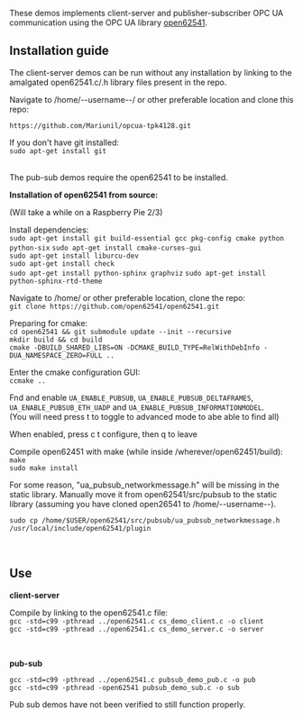 These demos implements client-server and publisher-subscriber OPC UA communication using the OPC UA library [open62541](https://github.com/open62541/open62541.git).



## Installation guide

The client-server demos can be run without any installation by linking to the amalgated open62541.c/.h library files 
present in the repo.

Navigate to /home/--username--/ or other preferable location and clone this repo: 

`https://github.com/Mariunil/opcua-tpk4128.git`  

If you don't have git installed:  
`sudo apt-get install git`


<br />
The pub-sub demos require the open62541 to be installed.
<br />


**Installation of open62541 from source:** 

(Will take a while on a Raspberry Pie 2/3)

Install dependencies:  
`sudo apt-get install git build-essential gcc pkg-config cmake python python-six` 
`sudo apt-get install cmake-curses-gui`  		    
`sudo apt-get install liburcu-dev`   		       
`sudo apt-get install check`	 	                
`sudo apt-get install python-sphinx graphviz` 
`sudo apt-get install python-sphinx-rtd-theme` 	



Navigate to /home/ or other preferable location, clone the repo:  
`git clone https://github.com/open62541/open62541.git`

Preparing for cmake:  
`cd open62541 && git submodule update --init --recursive`  
`mkdir build && cd build`  
`cmake -DBUILD_SHARED_LIBS=ON -DCMAKE_BUILD_TYPE=RelWithDebInfo -DUA_NAMESPACE_ZERO=FULL ..`  

Enter the cmake configuration GUI:  
`ccmake ..`  

Fnd and enable `UA_ENABLE_PUBSUB`, `UA_ENABLE_PUBSUB_DELTAFRAMES`, `UA_ENABLE_PUBSUB_ETH_UADP` and `UA_ENABLE_PUBSUB_INFORMATIONMODEL`.   
(You will need press t to toggle to advanced mode to abe able to find all)

When enabled, press c t configure, then q to leave

Compile open62451 with make (while inside /wherever/open62451/build):  
`make`  
`sudo make install`  
   
For some reason, "ua_pubsub_networkmessage.h" will be missing in the static library.
Manually move it from open62541/src/pubsub to the static library (assuming you have cloned open26541 to /home/--username--).  

`sudo cp /home/$USER/open62541/src/pubsub/ua_pubsub_networkmessage.h /usr/local/include/open62541/plugin`

<br />

## Use

**client-server**

Compile by linking to the open62541.c file:  
`gcc -std=c99 -pthread ../open62541.c cs_demo_client.c -o client`  
`gcc -std=c99 -pthread ../open62541.c cs_demo_server.c -o server`  

<br />

**pub-sub**  

`gcc -std=c99 -pthread ../open62541.c pubsub_demo_pub.c -o pub`  
`gcc -std=c99 -pthread -open62541 pubsub_demo_sub.c -o sub`  

Pub sub demos have not been verified to still function properly. 